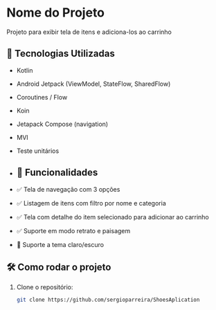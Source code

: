 # Nome do Projeto

Projeto para exibir tela de itens e adiciona-los ao carrinho

## 🚀 Tecnologias Utilizadas

- Kotlin
- Android Jetpack (ViewModel, StateFlow, SharedFlow)
- Coroutines / Flow
- Koin
- Jetapack Compose (navigation)
- MVI
- Teste unitários



- ## 📱 Funcionalidades
- ✅ Tela de navegação com 3 opções
- ✅ Listagem de itens com filtro por nome e categoria
- ✅ Tela com detalhe do item selecionado para adicionar ao carrinho
- ✅ Suporte em modo retrato e paisagem
- 🌙 Suporte a tema claro/escuro


## 🛠️ Como rodar o projeto

1. Clone o repositório:
   ```bash
   git clone https://github.com/sergioparreira/ShoesAplication


